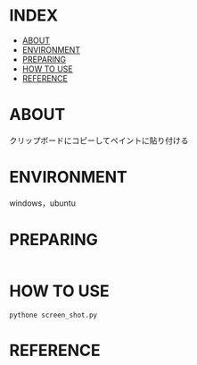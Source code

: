 # INDEX

- [ABOUT](#ABOUT)
- [ENVIRONMENT](#ENVIRONMENT)
- [PREPARING](#PREPARING)
- [HOW TO USE](#HOW-TO-USE)
- [REFERENCE](#REFERENCE)

# ABOUT
クリップボードにコピーしてペイントに貼り付ける
# ENVIRONMENT
windows，ubuntu
# PREPARING

```shell

```
# HOW TO USE

```shell
pythone screen_shot.py
```
# REFERENCE

